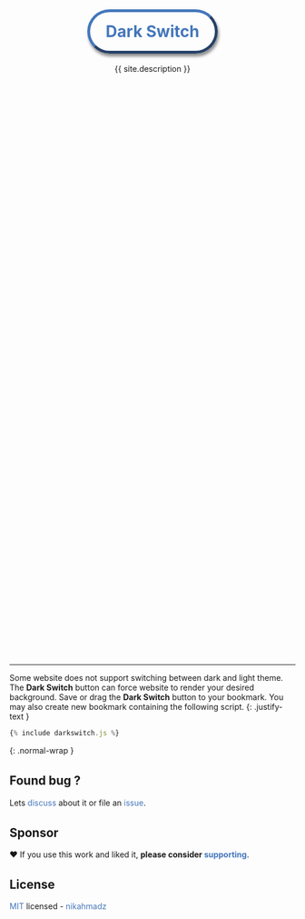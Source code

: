 ---
---
<style>
.hero-1 .-title a,
a { color:#47b;text-decoration:none }
a:hover { text-decoration:underline;text-underline-offset:.1em }
hr { border-color:grey }
h2,h3,h4,h5,h6 { margin-top:2rem }
#_main { font-family:sans-serif }
#_layout { max-width:600px;margin:auto }
#_article { margin-bottom:4rem }
#_credit {
font-size:.83rem;
position:relative;
text-align:right;
margin:2rem 0;
}
.darkswitch {
display:inline-block;
border:.2em outset #47b;
padding:.6em 1em;
border-radius:2em;
text-decoration:none !important;
box-shadow:2px 5px 5px #00000070;
}
.hero-1 { margin:20vh auto 26vh auto }
</style>
<div class="hero-1">
<h1 align="center" class="-title">
<a class="darkswitch" href="{% include darkswitch.js %}">Dark Switch</a>
</h1>
<p align="center" class="-desc">{{ site.description }}</p>
</div>
<script src="{{ site.github.url }}/assets/js/darkswitch.js?v={{ site.github.build_revision }}"></script>

***

Some website does not support switching between dark and light theme.
The **Dark Switch** button can force website to render your desired background.
Save or drag the **Dark Switch** button to your bookmark.
You may also create new bookmark containing the following script.
{: .justify-text }

```js
{% include darkswitch.js %}
```
{: .normal-wrap }

## Found bug ?

Lets [discuss][] about it or file an [issue][].

[discuss]: https://github.com/nikahmadz/dark-switch/discussions "Go to Discussions"
[issue]: https://github.com/nikahmadz/dark-switch/issues "Go to Issues"

## Sponsor

❤️ If you use this work and liked it, **please consider [supporting][pay]**.

[pay]: https://nikahmadz.github.io/#!pay "See payment options"

## License

[MIT][] licensed - [nikahmadz][]

[MIT]: https://github.com/nikahmadz/central/blob/main/LICENSE "View license"
[nikahmadz]: https://nikahmadz.github.io "Visit my website"
